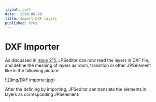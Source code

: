 ```yaml
---
layout: post
date: '2020-08-26'
title: Import DXF layers
published: true
---
```


# DXF Importer

As discussed in [issue 215](https://github.com/JuPedSim/jpseditor/issues/215), JPSeditor can now read the layers in DXF file, 
and define the meaning of layers as room, transition or other JPSelement like in the following picture:

![](img/DXF importer.jpg)

After the defining by importing, JPSeditor can translate the elements in layers as corresponding JPSelement.
